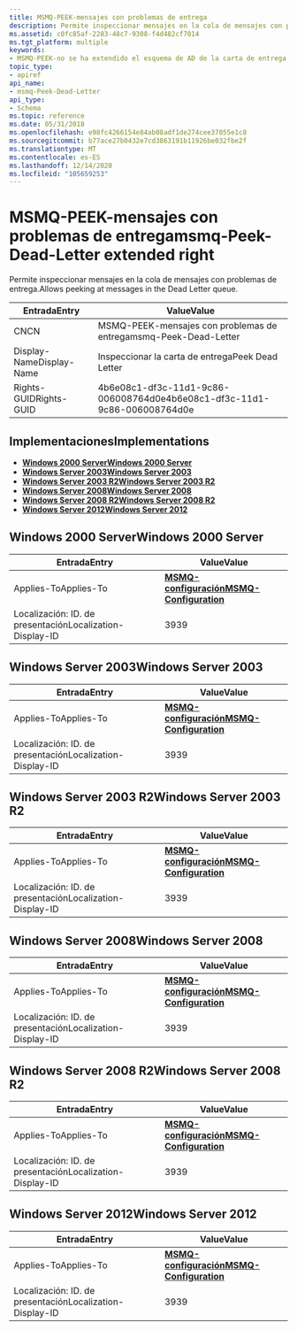 ```yaml
---
title: MSMQ-PEEK-mensajes con problemas de entrega
description: Permite inspeccionar mensajes en la cola de mensajes con problemas de entrega.
ms.assetid: c0fc85af-2283-48c7-9308-f4d482cf7014
ms.tgt_platform: multiple
keywords:
- MSMQ-PEEK-no se ha extendido el esquema de AD de la carta de entrega
topic_type:
- apiref
api_name:
- msmq-Peek-Dead-Letter
api_type:
- Schema
ms.topic: reference
ms.date: 05/31/2018
ms.openlocfilehash: e98fc4266154e84ab08adf1de274cee37055e1c8
ms.sourcegitcommit: b77ace27b0432e7cd3863191b11926be032fbe2f
ms.translationtype: MT
ms.contentlocale: es-ES
ms.lasthandoff: 12/14/2020
ms.locfileid: "105659253"
---
```

# <a name="msmq-peek-dead-letter-extended-right"></a><span data-ttu-id="6dd6f-104">MSMQ-PEEK-mensajes con problemas de entrega</span><span class="sxs-lookup"><span data-stu-id="6dd6f-104">msmq-Peek-Dead-Letter extended right</span></span>

<span data-ttu-id="6dd6f-105">Permite inspeccionar mensajes en la cola de mensajes con problemas de entrega.</span><span class="sxs-lookup"><span data-stu-id="6dd6f-105">Allows peeking at messages in the Dead Letter queue.</span></span>



| <span data-ttu-id="6dd6f-106">Entrada</span><span class="sxs-lookup"><span data-stu-id="6dd6f-106">Entry</span></span> | <span data-ttu-id="6dd6f-107">Value</span><span class="sxs-lookup"><span data-stu-id="6dd6f-107">Value</span></span> |
|--------------|--------------------------------------|
| <span data-ttu-id="6dd6f-108">CN</span><span class="sxs-lookup"><span data-stu-id="6dd6f-108">CN</span></span>           | <span data-ttu-id="6dd6f-109">MSMQ-PEEK-mensajes con problemas de entrega</span><span class="sxs-lookup"><span data-stu-id="6dd6f-109">msmq-Peek-Dead-Letter</span></span>                |
| <span data-ttu-id="6dd6f-110">Display-Name</span><span class="sxs-lookup"><span data-stu-id="6dd6f-110">Display-Name</span></span> | <span data-ttu-id="6dd6f-111">Inspeccionar la carta de entrega</span><span class="sxs-lookup"><span data-stu-id="6dd6f-111">Peek Dead Letter</span></span>                     |
| <span data-ttu-id="6dd6f-112">Rights-GUID</span><span class="sxs-lookup"><span data-stu-id="6dd6f-112">Rights-GUID</span></span>  | <span data-ttu-id="6dd6f-113">4b6e08c1-df3c-11d1-9c86-006008764d0e</span><span class="sxs-lookup"><span data-stu-id="6dd6f-113">4b6e08c1-df3c-11d1-9c86-006008764d0e</span></span> |



## <a name="implementations"></a><span data-ttu-id="6dd6f-114">Implementaciones</span><span class="sxs-lookup"><span data-stu-id="6dd6f-114">Implementations</span></span>

-   [<span data-ttu-id="6dd6f-115">**Windows 2000 Server**</span><span class="sxs-lookup"><span data-stu-id="6dd6f-115">**Windows 2000 Server**</span></span>](#windows-2000-server)
-   [<span data-ttu-id="6dd6f-116">**Windows Server 2003**</span><span class="sxs-lookup"><span data-stu-id="6dd6f-116">**Windows Server 2003**</span></span>](#windows-server-2003)
-   [<span data-ttu-id="6dd6f-117">**Windows Server 2003 R2**</span><span class="sxs-lookup"><span data-stu-id="6dd6f-117">**Windows Server 2003 R2**</span></span>](#windows-server-2003-r2)
-   [<span data-ttu-id="6dd6f-118">**Windows Server 2008**</span><span class="sxs-lookup"><span data-stu-id="6dd6f-118">**Windows Server 2008**</span></span>](#windows-server-2008)
-   [<span data-ttu-id="6dd6f-119">**Windows Server 2008 R2**</span><span class="sxs-lookup"><span data-stu-id="6dd6f-119">**Windows Server 2008 R2**</span></span>](#windows-server-2008-r2)
-   [<span data-ttu-id="6dd6f-120">**Windows Server 2012**</span><span class="sxs-lookup"><span data-stu-id="6dd6f-120">**Windows Server 2012**</span></span>](#windows-server-2012)

## <a name="windows-2000-server"></a><span data-ttu-id="6dd6f-121">Windows 2000 Server</span><span class="sxs-lookup"><span data-stu-id="6dd6f-121">Windows 2000 Server</span></span>



| <span data-ttu-id="6dd6f-122">Entrada</span><span class="sxs-lookup"><span data-stu-id="6dd6f-122">Entry</span></span> | <span data-ttu-id="6dd6f-123">Value</span><span class="sxs-lookup"><span data-stu-id="6dd6f-123">Value</span></span> |
|-------------------------|--------------------------------------------------------------|
| <span data-ttu-id="6dd6f-124">Applies-To</span><span class="sxs-lookup"><span data-stu-id="6dd6f-124">Applies-To</span></span>              | [<span data-ttu-id="6dd6f-125">**MSMQ-configuración**</span><span class="sxs-lookup"><span data-stu-id="6dd6f-125">**MSMQ-Configuration**</span></span>](c-msmqconfiguration.md)<br/> |
| <span data-ttu-id="6dd6f-126">Localización: ID. de presentación</span><span class="sxs-lookup"><span data-stu-id="6dd6f-126">Localization-Display-ID</span></span> | <span data-ttu-id="6dd6f-127">39</span><span class="sxs-lookup"><span data-stu-id="6dd6f-127">39</span></span>                                                           |



## <a name="windows-server-2003"></a><span data-ttu-id="6dd6f-128">Windows Server 2003</span><span class="sxs-lookup"><span data-stu-id="6dd6f-128">Windows Server 2003</span></span>



| <span data-ttu-id="6dd6f-129">Entrada</span><span class="sxs-lookup"><span data-stu-id="6dd6f-129">Entry</span></span> | <span data-ttu-id="6dd6f-130">Value</span><span class="sxs-lookup"><span data-stu-id="6dd6f-130">Value</span></span> |
|-------------------------|--------------------------------------------------------------|
| <span data-ttu-id="6dd6f-131">Applies-To</span><span class="sxs-lookup"><span data-stu-id="6dd6f-131">Applies-To</span></span>              | [<span data-ttu-id="6dd6f-132">**MSMQ-configuración**</span><span class="sxs-lookup"><span data-stu-id="6dd6f-132">**MSMQ-Configuration**</span></span>](c-msmqconfiguration.md)<br/> |
| <span data-ttu-id="6dd6f-133">Localización: ID. de presentación</span><span class="sxs-lookup"><span data-stu-id="6dd6f-133">Localization-Display-ID</span></span> | <span data-ttu-id="6dd6f-134">39</span><span class="sxs-lookup"><span data-stu-id="6dd6f-134">39</span></span>                                                           |



## <a name="windows-server-2003-r2"></a><span data-ttu-id="6dd6f-135">Windows Server 2003 R2</span><span class="sxs-lookup"><span data-stu-id="6dd6f-135">Windows Server 2003 R2</span></span>



| <span data-ttu-id="6dd6f-136">Entrada</span><span class="sxs-lookup"><span data-stu-id="6dd6f-136">Entry</span></span> | <span data-ttu-id="6dd6f-137">Value</span><span class="sxs-lookup"><span data-stu-id="6dd6f-137">Value</span></span> |
|-------------------------|--------------------------------------------------------------|
| <span data-ttu-id="6dd6f-138">Applies-To</span><span class="sxs-lookup"><span data-stu-id="6dd6f-138">Applies-To</span></span>              | [<span data-ttu-id="6dd6f-139">**MSMQ-configuración**</span><span class="sxs-lookup"><span data-stu-id="6dd6f-139">**MSMQ-Configuration**</span></span>](c-msmqconfiguration.md)<br/> |
| <span data-ttu-id="6dd6f-140">Localización: ID. de presentación</span><span class="sxs-lookup"><span data-stu-id="6dd6f-140">Localization-Display-ID</span></span> | <span data-ttu-id="6dd6f-141">39</span><span class="sxs-lookup"><span data-stu-id="6dd6f-141">39</span></span>                                                           |



## <a name="windows-server-2008"></a><span data-ttu-id="6dd6f-142">Windows Server 2008</span><span class="sxs-lookup"><span data-stu-id="6dd6f-142">Windows Server 2008</span></span>



| <span data-ttu-id="6dd6f-143">Entrada</span><span class="sxs-lookup"><span data-stu-id="6dd6f-143">Entry</span></span> | <span data-ttu-id="6dd6f-144">Value</span><span class="sxs-lookup"><span data-stu-id="6dd6f-144">Value</span></span> |
|-------------------------|--------------------------------------------------------------|
| <span data-ttu-id="6dd6f-145">Applies-To</span><span class="sxs-lookup"><span data-stu-id="6dd6f-145">Applies-To</span></span>              | [<span data-ttu-id="6dd6f-146">**MSMQ-configuración**</span><span class="sxs-lookup"><span data-stu-id="6dd6f-146">**MSMQ-Configuration**</span></span>](c-msmqconfiguration.md)<br/> |
| <span data-ttu-id="6dd6f-147">Localización: ID. de presentación</span><span class="sxs-lookup"><span data-stu-id="6dd6f-147">Localization-Display-ID</span></span> | <span data-ttu-id="6dd6f-148">39</span><span class="sxs-lookup"><span data-stu-id="6dd6f-148">39</span></span>                                                           |



## <a name="windows-server-2008-r2"></a><span data-ttu-id="6dd6f-149">Windows Server 2008 R2</span><span class="sxs-lookup"><span data-stu-id="6dd6f-149">Windows Server 2008 R2</span></span>



| <span data-ttu-id="6dd6f-150">Entrada</span><span class="sxs-lookup"><span data-stu-id="6dd6f-150">Entry</span></span> | <span data-ttu-id="6dd6f-151">Value</span><span class="sxs-lookup"><span data-stu-id="6dd6f-151">Value</span></span> |
|-------------------------|--------------------------------------------------------------|
| <span data-ttu-id="6dd6f-152">Applies-To</span><span class="sxs-lookup"><span data-stu-id="6dd6f-152">Applies-To</span></span>              | [<span data-ttu-id="6dd6f-153">**MSMQ-configuración**</span><span class="sxs-lookup"><span data-stu-id="6dd6f-153">**MSMQ-Configuration**</span></span>](c-msmqconfiguration.md)<br/> |
| <span data-ttu-id="6dd6f-154">Localización: ID. de presentación</span><span class="sxs-lookup"><span data-stu-id="6dd6f-154">Localization-Display-ID</span></span> | <span data-ttu-id="6dd6f-155">39</span><span class="sxs-lookup"><span data-stu-id="6dd6f-155">39</span></span>                                                           |



## <a name="windows-server-2012"></a><span data-ttu-id="6dd6f-156">Windows Server 2012</span><span class="sxs-lookup"><span data-stu-id="6dd6f-156">Windows Server 2012</span></span>



| <span data-ttu-id="6dd6f-157">Entrada</span><span class="sxs-lookup"><span data-stu-id="6dd6f-157">Entry</span></span> | <span data-ttu-id="6dd6f-158">Value</span><span class="sxs-lookup"><span data-stu-id="6dd6f-158">Value</span></span> |
|-------------------------|--------------------------------------------------------------|
| <span data-ttu-id="6dd6f-159">Applies-To</span><span class="sxs-lookup"><span data-stu-id="6dd6f-159">Applies-To</span></span>              | [<span data-ttu-id="6dd6f-160">**MSMQ-configuración**</span><span class="sxs-lookup"><span data-stu-id="6dd6f-160">**MSMQ-Configuration**</span></span>](c-msmqconfiguration.md)<br/> |
| <span data-ttu-id="6dd6f-161">Localización: ID. de presentación</span><span class="sxs-lookup"><span data-stu-id="6dd6f-161">Localization-Display-ID</span></span> | <span data-ttu-id="6dd6f-162">39</span><span class="sxs-lookup"><span data-stu-id="6dd6f-162">39</span></span>                                                           |



 

 





